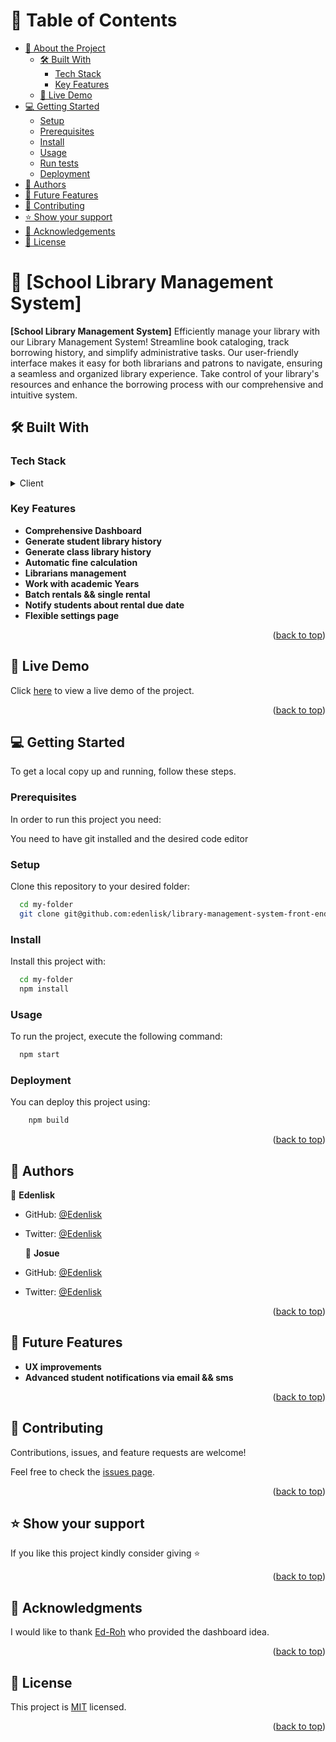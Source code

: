 # 📗 Table of Contents

- [📖 About the Project](#about-project)
    - [🛠 Built With](#built-with)
        - [Tech Stack](#tech-stack)
        - [Key Features](#key-features)
    - [🚀 Live Demo](#live-demo)
- [💻 Getting Started](#getting-started)
    - [Setup](#setup)
    - [Prerequisites](#prerequisites)
    - [Install](#install)
    - [Usage](#usage)
    - [Run tests](#run-tests)
    - [Deployment](#triangular_flag_on_post-deployment)
- [👥 Authors](#authors)
- [🔭 Future Features](#future-features)
- [🤝 Contributing](#contributing)
- [⭐️ Show your support](#support)
- [🙏 Acknowledgements](#acknowledgements)
- [📝 License](#license)


# 📖 [School Library Management System] <a name="about-project"></a>


**[School Library Management System]** Efficiently manage your library with our Library Management System! Streamline book cataloging, track borrowing history, and simplify administrative tasks. Our user-friendly interface makes it easy for both librarians and patrons to navigate, ensuring a seamless and organized library experience. Take control of your library's resources and enhance the borrowing process with our comprehensive and intuitive system.
## 🛠 Built With <a name="built-with"></a>

### Tech Stack <a name="tech-stack"></a>

<details>
  <summary>Client</summary>
  <ul>
    <li><a href="https://reactjs.org/">React.js</a></li>
    <li><a href="https://react-bootstrap.github.io/">React Bootstrap</a></li>
    <li><a href="https://mui.com/material-ui/">Material-UI</a></li>
    <li><a href="https://redux-toolkit.js.org/">Redux.js</a></li>
    <li><a href="https://react-redux.js.org/">React Redux</a></li>
  </ul>
</details>


### Key Features <a name="key-features"></a>

- **Comprehensive Dashboard**
- **Generate student library history**
- **Generate class library history**
- **Automatic fine calculation**
- **Librarians management**
- **Work with academic Years**
- **Batch rentals && single rental**
- **Notify students about rental due date**
- **Flexible settings page**

    
<p align="right">(<a href="#readme-top">back to top</a>)</p>

## 🚀 Live Demo <a name="live-demo"></a>
Click [here](https://library-management-system-lc5l.onrender.com/) to view a live demo of the project.

<p align="right">(<a href="#readme-top">back to top</a>)</p>


## 💻 Getting Started <a name="getting-started"></a>


To get a local copy up and running, follow these steps.

### Prerequisites

In order to run this project you need:

You need to have git installed and the desired code editor

### Setup

Clone this repository to your desired folder:

```sh
  cd my-folder
  git clone git@github.com:edenlisk/library-management-system-front-end.git
```

### Install

Install this project with:

```sh
  cd my-folder
  npm install
```
### Usage

To run the project, execute the following command:


```sh
  npm start
```


### Deployment

You can deploy this project using:


```sh
    npm build
```

<p align="right">(<a href="#readme-top">back to top</a>)</p>

## 👥 Authors <a name="authors"></a>

👤 **Edenlisk**

- GitHub: [@Edenlisk](https://github.com/edenlisk)
- Twitter: [@Edenlisk](https://twitter.com/nkumbuyedeni)

  👤 **Josue**

- GitHub: [@Edenlisk](https://github.com/ijosue16)
- Twitter: [@Edenlisk](https://twitter.com/iradukunda_23)


<p align="right">(<a href="#readme-top">back to top</a>)</p>


## 🔭 Future Features <a name="future-features"></a>

[comment]: <> (> Describe 1 - 3 features you will add to the project.)

- **UX improvements**
- **Advanced student notifications via email && sms**

<p align="right">(<a href="#readme-top">back to top</a>)</p>


## 🤝 Contributing <a name="contributing"></a>

Contributions, issues, and feature requests are welcome!

Feel free to check the [issues page](https://github.com/ijosue16/library-management-system-front-end/issues).

<p align="right">(<a href="#readme-top">back to top</a>)</p>


## ⭐️ Show your support <a name="support"></a>

[comment]: <> (> Write a message to encourage readers to support your project)

If you like this project kindly consider giving ⭐

<p align="right">(<a href="#readme-top">back to top</a>)</p>

## 🙏 Acknowledgments <a name="acknowledgements"></a>

[comment]: <> (> Give credit to everyone who inspired your codebase.)

I would like to thank [Ed-Roh](https://github.com/ed-roh) who provided the dashboard idea.

<p align="right">(<a href="#readme-top">back to top</a>)</p>

## 📝 License <a name="license"></a>

This project is [MIT](./LICENSE) licensed.

<p align="right">(<a href="#readme-top">back to top</a>)</p>

